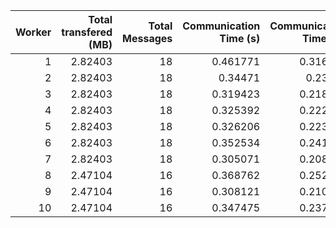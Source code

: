 |   Worker |   Total transfered (MB) |   Total Messages |   Communication Time (s) |   Communication Time (%) |   Work Time (s) |   Work Time (%) |   Other Time (s) |   Other Time (%) |
|---------:|------------------------:|-----------------:|-------------------------:|-------------------------:|----------------:|----------------:|-----------------:|-----------------:|
|        1 |                 2.82403 |               18 |                 0.461771 |                 0.316089 |         95.9341 |         65.6682 |          49.6933 |          34.0158 |
|        2 |                 2.82403 |               18 |                 0.34471  |                 0.23592  |         80.489  |         55.0867 |          65.2795 |          44.6774 |
|        3 |                 2.82403 |               18 |                 0.319423 |                 0.218665 |         81.8302 |         56.0178 |          63.9294 |          43.7636 |
|        4 |                 2.82403 |               18 |                 0.325392 |                 0.222731 |         91.6305 |         62.7212 |          54.136  |          37.0561 |
|        5 |                 2.82403 |               18 |                 0.326206 |                 0.223318 |         86.9    |         59.4908 |          58.8468 |          40.2859 |
|        6 |                 2.82403 |               18 |                 0.352534 |                 0.241298 |         88.7072 |         60.7171 |          57.0394 |          39.0416 |
|        7 |                 2.82403 |               18 |                 0.305071 |                 0.208902 |         82.2748 |         56.339  |          63.4555 |          43.4521 |
|        8 |                 2.47104 |               16 |                 0.368762 |                 0.252405 |         61.2349 |         41.9131 |          84.4959 |          57.8345 |
|        9 |                 2.47104 |               16 |                 0.308121 |                 0.210925 |         81.6135 |         55.8686 |          64.1594 |          43.9204 |
|       10 |                 2.47104 |               16 |                 0.347475 |                 0.237772 |         72.8891 |         49.8769 |          72.9013 |          49.8853 |